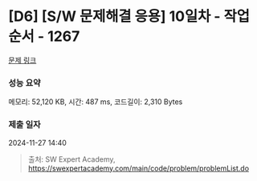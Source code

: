 # [D6] [S/W 문제해결 응용] 10일차 - 작업순서 - 1267 

[문제 링크](https://swexpertacademy.com/main/code/problem/problemDetail.do?contestProbId=AV18TrIqIwUCFAZN) 

### 성능 요약

메모리: 52,120 KB, 시간: 487 ms, 코드길이: 2,310 Bytes

### 제출 일자

2024-11-27 14:40



> 출처: SW Expert Academy, https://swexpertacademy.com/main/code/problem/problemList.do